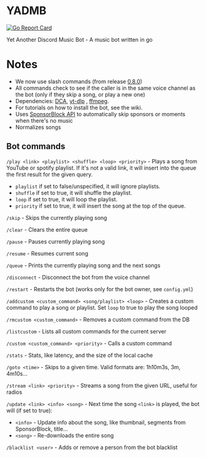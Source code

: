 # YADMB

[![Go Report Card](https://goreportcard.com/badge/github.com/TheTipo01/YADMB)](https://goreportcard.com/report/github.com/TheTipo01/YADMB)

Yet Another Discord Music Bot - A music bot written in go

# Notes

- We now use slash commands (from release [0.8.0](https://github.com/TheTipo01/YADMB/releases/tag/0.8.0))
- All commands check to see if the caller is in the same voice channel as the bot (only if they skip a song, or play a
  new
  one)
- Dependencies: [DCA](https://github.com/bwmarrin/dca/tree/master/cmd/dca), [yt-dlp](https://github.com/yt-dlp/yt-dlp)
  , [ffmpeg](https://ffmpeg.org/download.html).
- For tutorials on how to install the bot, see the wiki.
- Uses [SponsorBlock API](https://sponsor.ajay.app/) to automatically skip sponsors or moments when there's no music
- Normalizes songs

## Bot commands

`/play <link> <playlist> <shuffle> <loop> <priority>` - Plays a song from YouTube or spotify playlist. If it's not a
valid link, it
will insert into
the queue the first result for the given query.

- `playlist` if set to false/unspecified, it will ignore playlists.
- `shuffle` if set to true, it will shuffle the playlist.
- `loop` if set to true, it will loop the playlist.
- `priority` if set to true, it will insert the song at the top of the queue.

`/skip` - Skips the currently playing song

`/clear` - Clears the entire queue

`/pause` - Pauses currently playing song

`/resume` - Resumes current song

`/queue` - Prints the currently playing song and the next songs

`/disconnect` - Disconnect the bot from the voice channel

`/restart` - Restarts the bot (works only for the bot owner, see `config.yml`)

`/addcustom <custom_command> <song/playlist> <loop>` - Creates a custom command to play a song or playlist. Set `loop`
to true to play the song looped

`/rmcustom <custom_command>` - Removes a custom command from the DB

`/listcustom` - Lists all custom commands for the current server

`/custom <custom_command> <priority>` - Calls a custom command

`/stats` - Stats, like latency, and the size of the local cache

`/goto <time>` - Skips to a given time. Valid formats are: 1h10m3s, 3m, 4m10s...

`/stream <link> <priority>` - Streams a song from the given URL, useful for radios

`/update <link> <info> <song>` - Next time the song `<link>` is played, the bot will (if set to true):

- `<info>` - Update info about the song, like thumbnail, segments from SponsorBlock, title...
- `<song>` - Re-downloads the entire song

`/blacklist <user>` - Adds or remove a person from the bot blacklist